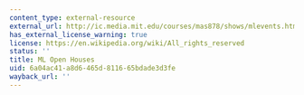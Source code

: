 ```yaml
---
content_type: external-resource
external_url: http://ic.media.mit.edu/courses/mas878/shows/mlevents.html
has_external_license_warning: true
license: https://en.wikipedia.org/wiki/All_rights_reserved
status: ''
title: ML Open Houses
uid: 6a04ac41-a8d6-465d-8116-65bdade3d3fe
wayback_url: ''
---
```

